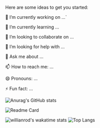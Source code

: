 
Here are some ideas to get you started:

🔭 I’m currently working on …`

🌱 I’m currently learning …

👯 I’m looking to collaborate on …

🤔 I’m looking for help with …

💬 Ask me about …

📫 How to reach me: …

😄 Pronouns: …

⚡ Fun fact: …

![Anurag's GitHub stats](https://github-readme-stats.vercel.app/api?username=zamxyz&theme=outrun&show_icons=true)

![Readme Card](https://github-readme-stats.vercel.app/api/pin/?username=zamxyz&repo=zamxyz&theme=shades-of-purple)

![willianrod's wakatime stats](https://github-readme-stats.vercel.app/api/wakatime?username=zamxyz&theme=vision-friendly-dark)
![Top Langs](https://github-readme-stats.vercel.app/api/top-langs/?username=zamxyz&theme=midnight-putple)
